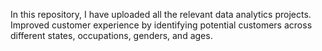 In this repository, I have uploaded all the relevant data analytics projects.
Improved customer experience by identifying potential customers across different states, occupations, genders, and ages.
